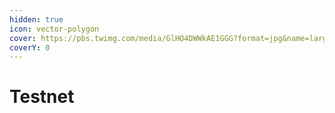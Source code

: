 ```yaml
---
hidden: true
icon: vector-polygon
cover: https://pbs.twimg.com/media/GlHO4DWWkAE1GGG?format=jpg&name=large
coverY: 0
---
```


# Testnet

